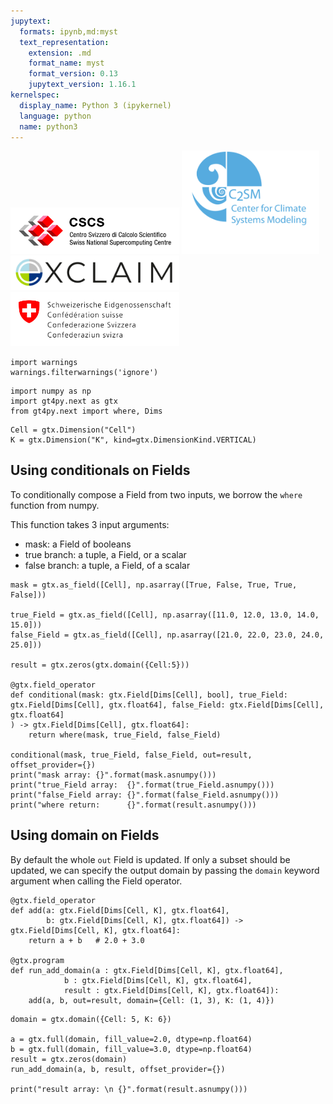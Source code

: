 ```yaml
---
jupytext:
  formats: ipynb,md:myst
  text_representation:
    extension: .md
    format_name: myst
    format_version: 0.13
    jupytext_version: 1.16.1
kernelspec:
  display_name: Python 3 (ipykernel)
  language: python
  name: python3
---
```


<img src="../images/logos/cscs_logo.jpeg" alt="cscs" style="width:270px;"/> <img src="../images/logos/c2sm_logo.gif" alt="c2sm" style="width:220px;"/>
<img src="../images/logos/exclaim_logo.png" alt="exclaim" style="width:270px;"/> <img src="../images/logos/mch_logo.svg" alt="mch" style="width:270px;"/>

```{code-cell} ipython3
import warnings
warnings.filterwarnings('ignore')
```

```{code-cell} ipython3
import numpy as np
import gt4py.next as gtx
from gt4py.next import where, Dims
```

```{code-cell} ipython3
Cell = gtx.Dimension("Cell")
K = gtx.Dimension("K", kind=gtx.DimensionKind.VERTICAL)
```

## Using conditionals on Fields

To conditionally compose a Field from two inputs, we borrow the `where` function from numpy. 

This function takes 3 input arguments:
- mask: a Field of booleans
- true branch: a tuple, a Field, or a scalar
- false branch: a tuple, a Field, of a scalar

```{code-cell} ipython3
mask = gtx.as_field([Cell], np.asarray([True, False, True, True, False]))

true_Field = gtx.as_field([Cell], np.asarray([11.0, 12.0, 13.0, 14.0, 15.0]))
false_Field = gtx.as_field([Cell], np.asarray([21.0, 22.0, 23.0, 24.0, 25.0]))

result = gtx.zeros(gtx.domain({Cell:5}))

@gtx.field_operator
def conditional(mask: gtx.Field[Dims[Cell], bool], true_Field: gtx.Field[Dims[Cell], gtx.float64], false_Field: gtx.Field[Dims[Cell], gtx.float64]
) -> gtx.Field[Dims[Cell], gtx.float64]:
    return where(mask, true_Field, false_Field)

conditional(mask, true_Field, false_Field, out=result, offset_provider={})
print("mask array: {}".format(mask.asnumpy()))
print("true_Field array:  {}".format(true_Field.asnumpy()))
print("false_Field array: {}".format(false_Field.asnumpy()))
print("where return:      {}".format(result.asnumpy()))
```

## Using domain on Fields

By default the whole `out` Field is updated. If only a subset should be updated, we can specify the output domain by passing the `domain` keyword argument when calling the Field operator.

```{code-cell} ipython3
@gtx.field_operator
def add(a: gtx.Field[Dims[Cell, K], gtx.float64],
        b: gtx.Field[Dims[Cell, K], gtx.float64]) -> gtx.Field[Dims[Cell, K], gtx.float64]:
    return a + b   # 2.0 + 3.0

@gtx.program
def run_add_domain(a : gtx.Field[Dims[Cell, K], gtx.float64],
            b : gtx.Field[Dims[Cell, K], gtx.float64],
            result : gtx.Field[Dims[Cell, K], gtx.float64]):
    add(a, b, out=result, domain={Cell: (1, 3), K: (1, 4)}) 
```

```{code-cell} ipython3
domain = gtx.domain({Cell: 5, K: 6})

a = gtx.full(domain, fill_value=2.0, dtype=np.float64)
b = gtx.full(domain, fill_value=3.0, dtype=np.float64)
result = gtx.zeros(domain)
run_add_domain(a, b, result, offset_provider={})

print("result array: \n {}".format(result.asnumpy()))
```

```{code-cell} ipython3

```
